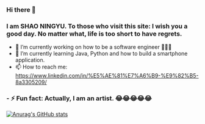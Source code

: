### Hi there 👋
### I am SHAO NINGYU. To those who visit this site: I wish you a good day. No matter what, life is too short to have regrets.


- 🔭 I’m currently working on how to be a software engineer :clap::clap::clap:
- 🌱 I’m currently learning Java, Python and how to build a smartphone application.
- 📫 How to reach me: https://www.linkedin.com/in/%E5%AE%81%E7%A6%B9-%E9%82%B5-8a3305209/
### - ⚡ Fun fact: Actually, I am an artist.   :joy::joy::joy::joy::joy:


[![Anurag's GitHub stats](https://github-readme-stats.vercel.app/api?username=shaoningyu1231)](https://github.com/anuraghazra/github-readme-stats)
